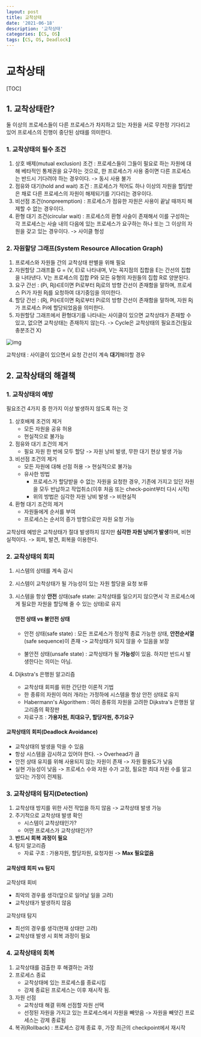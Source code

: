 ```yaml
---
layout: post
title: 교착상태
date: '2021-06-18'
description: '교착상태'
categories: [CS, OS]
tags: [CS, OS, Deadlock]
---
```

# 교착상태

[TOC]

## 1. 교착상태란?

둘 이상의 프로세스들이 다른 프로세스가 차지하고 있는 자원을 서로 무한정 기다리고 있어 프로세스의 진행이 중단된 상태를 의미한다.

### 1. 교착상태의 필수 조건

1. 상호 배제(mutual exclusion) 조건 : 프로세스들이 그들이 필요로 하는 자원에 대해 베타적인 통제권을 요구하는 것으로, 한 프로세스가 사용 중이면 다른 프로세스는 반드시 기다려야 하는 경우이다. -> 동시 사용 불가
2. 점유와 대기(hold and wait) 조건 : 프로세스가 적어도 하나 이상의 자원을 할당받은 채로 다른 프로세스의 자원이 해제되기를 기다리는 경우이다.
3. 비선점 조건(nonpreemption) : 프로세스가 점유한 자원은 사용이 끝날 때까지 해제할 수 없는 경우이다.
4. 환형 대기 조건(circular wait) : 프로세스의 환형 사슬이 존재해서 이를 구성하는 각 프로세스는 사슬 내의 다음에 있는 프로세스가 요구하는 하나 또는 그 이상의 자원을 갖고 있는 경우이다. -> 사이클 형성

### 2. 자원할당 그래프(System Resource Allocation Graph)

1. 프로세스와 자원들 간의 교착상태 판별을 위해 필요
2. 자원할당 그래프틑 G = (V, E)로 나타내며, V는 꼭지점의 집합을 E는 간선의 집합을 나타낸다. V는 프로세스의 집합 P와 모든 유형의 자원들의 집합 R로 양분된다.
3. 요구 간선 : (Pi, Rj)∈E이면 Pi로부터 Rj로의 방향 간선이 존재함을 말하며, 프로세스 Pi가 자원 Rj를 요청하여 대기중임을 의미한다.
4. 할당 간선 : (Rj, Pi)∈E이면 Rj로부터 Pi로의 방향 간선이 존재함을 말하며, 자원 Rj가 프로세스 Pi에 할당되었음을 의미한다.
5. 자원할당 그래프에서 환형대기를 나타내는 사이클이 있으면 교착상태가 존재할 수 있고, 없으면 교착상태는 존재하지 않는다. -> Cycle은 교착상태의 필요조건(필요충분조건 X)

![img](https://img1.daumcdn.net/thumb/R800x0/?scode=mtistory2&fname=https%3A%2F%2Ft1.daumcdn.net%2Fcfile%2Ftistory%2F2531613555FAC00F11)

교착상태 : 사이클이 있으면서 요청 간선이 계속 **대기**해야할 경우

## 2. 교착상태의 해결책

### 1. 교착상태의 예방

필요조건 4가지 중 한가지 이상 발생하지 않도록 하는 것

1. 상호배제 조건의 제거
   - 모든 자원을 공유 허용
   - 현실적으로 불가능
2. 점유와 대기 조건의 제거
   - 필요 자원 한 번에 모두 할당 -> 자원 낭비 발생, 무한 대기 현상 발생 가능
3. 비선점 조건의 제거
   - 모든 자원에 대해 선점 허용 -> 현실적으로 불가능
   - 유사한 방법
     - 프로세스가 할당받을 수 없는 자원을 요청한 경우, 기존에 가지고 있던 자원을 모두 반납하고 작업취소(이후 처음 또는 check-point부터 다시 시작)
     - 위의 방법은 심각한 자원 낭비 발생 -> 비현실적
4. 환형 대기 조건의 제거
   - 자원들에게 순서를 부여
   - 프로세스는 순서의 증가 방향으로만 자원 요청 가능



교착상태 예방은 교착상태가 절대 발생하지 않지만 **심각한 자원 낭비가 발생**하며, 비현실적이다. -> 회피, 발견, 회복을 이용한다.

### 2. 교착상태의 회피

1. 시스템의 상태를 계속 감시

2. 시스템이 교착상태가 될 가능성이 있는 자원 할당을 요청 보류

3. 시스템을 항상 **안전** 상태(safe state: 교착상태를 일으키지 않으면서 각 프로세스에게 필요한 자원을 할당해 줄 수 있는 상태)로 유지

   #### 안전 상태 vs 불안전 상태

   - 안전 상태(safe state) : 모든 프로세스가 정상적 종료 가능한 상태, **안전순서열**(safe sequence)이 존재 -> 교착상태가 되지 않을 수 있음을 보장

   - 불안전 상태(unsafe state) : 교착상태가 될 **가능성**이 있음. 하지만 반드시 발생한다는 의미는 아님.

4. Dijkstra's 은행원 알고리즘
   - 교착상태 회피를 위한 간단한 이론적 기법
   - 한 종류의 자원이 여러 개라는 가정하에 시스템을 항상 안전 상태로 유지
   - Habermann's Algorithem : 여러 종류의 자원을 고려한 Dijkstra's 은행원 알고리즘의 확장판
   - 자료구조 : **가용자원, 최대요구, 할당자원, 추가요구**



#### 교착상태의 회피(Deadlock Avoidance)

- 교착상태의 발생을 막을 수 있음
- 항상 시스템을 감시하고 있어야 한다. -> Overhead가 큼
- 안전 상태 유지를 위해 사용되지 않는 자원이 존재 -> 자원 활용도가 낮음
- 실현 가능성이 낮음 -> 프로세스 수와 자원 수가 고정, 필요한 최대 자원 수를 알고 있다는 가정이 전제됨.

### 3. 교착상태의 탐지(Detection)

1. 교착상태 방지를 위한 사전 작업을 하지 않음 -> 교착상태 발생 가능
2. 주기적으로 교착상태 발생 확인
   - 시스템이 교착상태인가?
   - 어떤 프로세스가 교착상태인가?
3. **반드시 회복 과정이 필요**
4. 탐지 알고리즘
   - 자료 구조 : 가용자원, 할당자원, 요청자원 -> **Max 필요없음**

#### 교착상태 회피 vs 탐지

교착상태 회비

- 최악의 경우를 생각(앞으로 일어날 일을 고려)
- 교착상태가 발생하지 않음

교착상태 탐지

- 최선의 경우를 생각(현재 상태만 고려)
- 교착상태 발생 시 회복 과정이 필요

### 4. 교착상태의 회복

1. 교착상태를 검출한 후 해결하는 과정
2. 프로세스 종료
   - 교착상태에 있는 프로세스를 종료시킴
   - 강제 종료된 프로세스는 이후 재시작 됨.
3. 자원 선점
   - 교착상태 해결 위해 선점할 자원 선택
   - 선정된 자원을 가지고 있는 프로세스에서 자원을 빼앗음 -> 자원을 빼앗긴 프로세스는 강제 종료됨
4. 복귀(Rollback) : 프로세스 강제 종료 후, 가장 최근의 checkpoint에서 재시작
